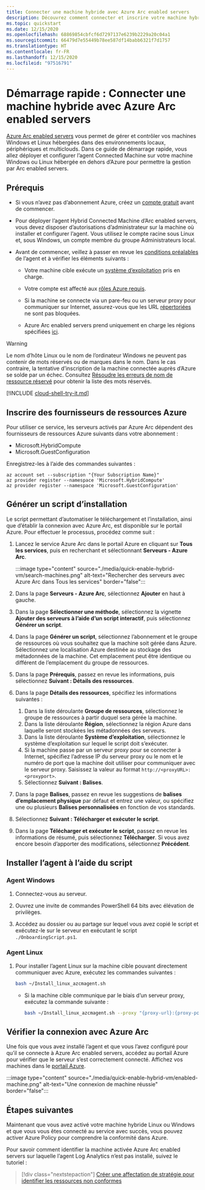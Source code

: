 ```yaml
---
title: Connecter une machine hybride avec Azure Arc enabled servers
description: Découvrez comment connecter et inscrire votre machine hybride à l’aide d’Azure Arc enabled servers.
ms.topic: quickstart
ms.date: 12/15/2020
ms.openlocfilehash: 68869854cbfcf6d7297137e6239b2229a20c04a1
ms.sourcegitcommit: 66479d7e55449b78ee587df14babb6321f7d1757
ms.translationtype: HT
ms.contentlocale: fr-FR
ms.lasthandoff: 12/15/2020
ms.locfileid: "97516791"
---
```

# <a name="quickstart-connect-hybrid-machine-with-azure-arc-enabled-servers"></a>Démarrage rapide : Connecter une machine hybride avec Azure Arc enabled servers

[Azure Arc enabled servers](../overview.md) vous permet de gérer et contrôler vos machines Windows et Linux hébergées dans des environnements locaux, périphériques et multiclouds. Dans ce guide de démarrage rapide, vous allez déployer et configurer l’agent Connected Machine sur votre machine Windows ou Linux hébergée en dehors d’Azure pour permettre la gestion par Arc enabled servers.

## <a name="prerequisites"></a>Prérequis

* Si vous n’avez pas d’abonnement Azure, créez un [compte gratuit](https://azure.microsoft.com/free/?WT.mc_id=A261C142F) avant de commencer.

* Pour déployer l’agent Hybrid Connected Machine d’Arc enabled servers, vous devez disposer d’autorisations d’administrateur sur la machine où installer et configurer l’agent. Vous utilisez le compte racine sous Linux et, sous Windows, un compte membre du groupe Administrateurs local.

* Avant de commencer, veillez à passer en revue les [conditions préalables](../agent-overview.md#prerequisites) de l’agent et à vérifier les éléments suivants :

    * Votre machine cible exécute un [système d’exploitation](../agent-overview.md#supported-operating-systems) pris en charge.

    * Votre compte est affecté aux [rôles Azure requis](../agent-overview.md#required-permissions).

    * Si la machine se connecte via un pare-feu ou un serveur proxy pour communiquer sur Internet, assurez-vous que les URL [répertoriées](../agent-overview.md#networking-configuration) ne sont pas bloquées.

    * Azure Arc enabled servers prend uniquement en charge les régions spécifiées [ici](../overview.md#supported-regions).

> [!WARNING]
> Le nom d’hôte Linux ou le nom de l’ordinateur Windows ne peuvent pas contenir de mots réservés ou de marques dans le nom. Dans le cas contraire, la tentative d’inscription de la machine connectée auprès d’Azure se solde par un échec. Consultez [Résoudre les erreurs de nom de ressource réservé](../../../azure-resource-manager/templates/error-reserved-resource-name.md) pour obtenir la liste des mots réservés.

[!INCLUDE [cloud-shell-try-it.md](../../../../includes/cloud-shell-try-it.md)]

## <a name="register-azure-resource-providers"></a>Inscrire des fournisseurs de ressources Azure

Pour utiliser ce service, les serveurs activés par Azure Arc dépendent des fournisseurs de ressources Azure suivants dans votre abonnement :

* Microsoft.HybridCompute
* Microsoft.GuestConfiguration

Enregistrez-les à l’aide des commandes suivantes :

```azurecli-interactive
az account set --subscription "{Your Subscription Name}"
az provider register --namespace 'Microsoft.HybridCompute'
az provider register --namespace 'Microsoft.GuestConfiguration'
```

## <a name="generate-installation-script"></a>Générer un script d’installation

Le script permettant d’automatiser le téléchargement et l’installation, ainsi que d’établir la connexion avec Azure Arc, est disponible sur le portail Azure. Pour effectuer le processus, procédez comme suit :

1. Lancez le service Azure Arc dans le portail Azure en cliquant sur **Tous les services**, puis en recherchant et sélectionnant **Serveurs - Azure Arc**.

    :::image type="content" source="./media/quick-enable-hybrid-vm/search-machines.png" alt-text="Rechercher des serveurs avec Azure Arc dans Tous les services" border="false":::

1. Dans la page **Serveurs - Azure Arc**, sélectionnez **Ajouter** en haut à gauche.

1. Dans la page **Sélectionner une méthode**, sélectionnez la vignette **Ajouter des serveurs à l’aide d’un script interactif**, puis sélectionnez **Générer un script**.

1. Dans la page **Générer un script**, sélectionnez l’abonnement et le groupe de ressources où vous souhaitez que la machine soit gérée dans Azure. Sélectionnez une localisation Azure destinée au stockage des métadonnées de la machine. Cet emplacement peut être identique ou différent de l’emplacement du groupe de ressources.

1. Dans la page **Prérequis**, passez en revue les informations, puis sélectionnez **Suivant : Détails des ressources**.

1. Dans la page **Détails des ressources**, spécifiez les informations suivantes :

    1. Dans la liste déroulante **Groupe de ressources**, sélectionnez le groupe de ressources à partir duquel sera gérée la machine.
    1. Dans la liste déroulante **Région**, sélectionnez la région Azure dans laquelle seront stockées les métadonnées des serveurs.
    1. Dans la liste déroulante **Système d’exploitation**, sélectionnez le système d’exploitation sur lequel le script doit s’exécuter.
    1. Si la machine passe par un serveur proxy pour se connecter à Internet, spécifiez l’adresse IP du serveur proxy ou le nom et le numéro de port que la machine doit utiliser pour communiquer avec le serveur proxy. Saisissez la valeur au format `http://<proxyURL>:<proxyport>`.
    1. Sélectionnez **Suivant : Balises**.

1. Dans la page **Balises**, passez en revue les suggestions de **balises d’emplacement physique** par défaut et entrez une valeur, ou spécifiez une ou plusieurs **Balises personnalisées** en fonction de vos standards.

1. Sélectionnez **Suivant : Télécharger et exécuter le script**.

1. Dans la page **Télécharger et exécuter le script**, passez en revue les informations de résumé, puis sélectionnez **Télécharger**. Si vous avez encore besoin d’apporter des modifications, sélectionnez **Précédent**.

## <a name="install-the-agent-using-the-script"></a>Installer l’agent à l’aide du script

### <a name="windows-agent"></a>Agent Windows

1. Connectez-vous au serveur.

1. Ouvrez une invite de commandes PowerShell 64 bits avec élévation de privilèges.

1. Accédez au dossier ou au partage sur lequel vous avez copié le script et exécutez-le sur le serveur en exécutant le script `./OnboardingScript.ps1`.

### <a name="linux-agent"></a>Agent Linux

1. Pour installer l’agent Linux sur la machine cible pouvant directement communiquer avec Azure, exécutez les commandes suivantes :

    ```bash
    bash ~/Install_linux_azcmagent.sh
    ```

    * Si la machine cible communique par le biais d’un serveur proxy, exécutez la commande suivante :

        ```bash
        bash ~/Install_linux_azcmagent.sh --proxy "{proxy-url}:{proxy-port}"
        ```

## <a name="verify-the-connection-with-azure-arc"></a>Vérifier la connexion avec Azure Arc

Une fois que vous avez installé l’agent et que vous l’avez configuré pour qu’il se connecte à Azure Arc enabled servers, accédez au portail Azure pour vérifier que le serveur s’est correctement connecté. Affichez vos machines dans le [portail Azure](https://aka.ms/hybridmachineportal).

:::image type="content" source="./media/quick-enable-hybrid-vm/enabled-machine.png" alt-text="Une connexion de machine réussie" border="false":::

## <a name="next-steps"></a>Étapes suivantes

Maintenant que vous avez activé votre machine hybride Linux ou Windows et que vous vous êtes connecté au service avec succès, vous pouvez activer Azure Policy pour comprendre la conformité dans Azure.

Pour savoir comment identifier la machine activée Azure Arc enabled servers sur laquelle l’agent Log Analytics n’est pas installé, suivez le tutoriel :

> [!div class="nextstepaction"]
> [Créer une affectation de stratégie pour identifier les ressources non conformes](tutorial-assign-policy-portal.md)

